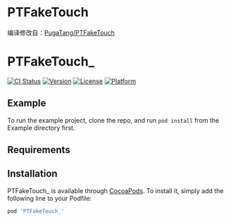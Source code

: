 # PTFakeTouch
  编译修改自：[PugaTang/PTFakeTouch](https://github.com/PugaTang/PTFakeTouch)

# PTFakeTouch_

[![CI Status](https://img.shields.io/travis/wangzhenyu/PTFakeTouch_.svg?style=flat)](https://travis-ci.org/wangzhenyu/PTFakeTouch_)
[![Version](https://img.shields.io/cocoapods/v/PTFakeTouch_.svg?style=flat)](https://cocoapods.org/pods/PTFakeTouch_)
[![License](https://img.shields.io/cocoapods/l/PTFakeTouch_.svg?style=flat)](https://cocoapods.org/pods/PTFakeTouch_)
[![Platform](https://img.shields.io/cocoapods/p/PTFakeTouch_.svg?style=flat)](https://cocoapods.org/pods/PTFakeTouch_)

## Example

To run the example project, clone the repo, and run `pod install` from the Example directory first.

## Requirements

## Installation

PTFakeTouch_ is available through [CocoaPods](https://cocoapods.org). To install
it, simply add the following line to your Podfile:

```ruby
pod 'PTFakeTouch_'
```
